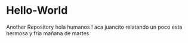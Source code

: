 # Hello-World
Another Repository
hola humanos !
aca juancito relatando un poco esta hermosa y fria mañana de martes 
